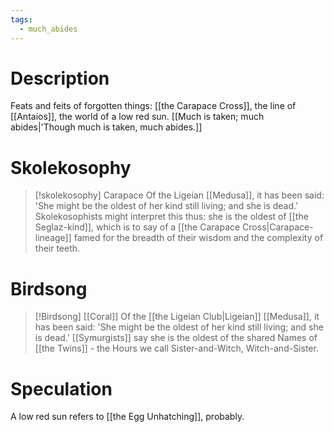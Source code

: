 ```yaml
---
tags:
  - much_abides
---
```

# Description

Feats and feits of forgotten things: [[the Carapace Cross]], the line of [[Antaios]], the world of a low red sun. [[Much is taken; much abides|'Though much is taken, much abides.]]
# Skolekosophy
> [!skolekosophy] Carapace
> Of the Ligeian [[Medusa]], it has been said: 'She might be the oldest of her kind still living; and she is dead.' Skolekosophists might interpret this thus: she is the oldest of [[the Seglaz-kind]], which is to say of a [[the Carapace Cross|Carapace-lineage]] famed for the breadth of their wisdom and the complexity of their teeth.
# Birdsong
> [!Birdsong] [[Coral]]
>Of the [[the Ligeian Club|Ligeian]] [[Medusa]], it has been said: 'She might be the oldest of her kind still living; and she is dead.' [[Symurgists]] say she is the oldest of the shared Names of [[the Twins]] - the Hours we call Sister-and-Witch, Witch-and-Sister.

# Speculation
A low red sun refers to [[the Egg Unhatching]], probably.



